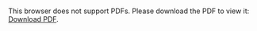 <object data="christ-in-song/CIS1908pdfs/780.pdf" type="application/pdf" width="100%" height="1024px">
    <embed src="christ-in-song/CIS1908pdfs/780.pdf">
        <p>This browser does not support PDFs. Please download the PDF to view it: <a href="christ-in-song/CIS1908pdfs/780.pdf">Download PDF</a>.</p>
    </embed>
</object>
